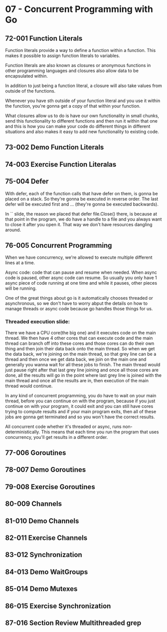 # 07 - Concurrent Programming with Go

## 72-001 Function Literals
Function literals provide a way to define a function within a function. This makes it possible to assign function literals to variables.

Function literals are also known as closures or anonymous functions in other programming languages and closures also allow data to be encapsulated within.

In addition to just being a function literal, a closure will also take values from outside of the functions.

Whenever you have sth outside of your function literal and you use it within the function, you're gonna get a copy of that within your function.

What closures allow us to do is have our own functionality in small chunks, send this functionality to different functions and then run it within that one and this is
how you can make your code do different things in different situations and also makes it easy to add new functionality to existing code.

## 73-002 Demo Function Literals
## 74-003 Exercise Function Literalas
## 75-004 Defer
With defer, each of the function calls that have defer on them, is gonna be placed on a stack. So they're gonna be executed in reverse order.
The last defer will be executed first and ... (they're gonna be executed backwards).

In `` slide, the reason we placed that defer file.Close() there, is because at that point in the program, we do have a handle to a file and you always want to
close it after you open it. That way we don't have resources dangling around.

## 76-005 Concurrent Programming
When we have concurrency, we're allowed to execute multiple different lines at a time.

Async code: code that can pause and resume when needed. When async code is paused, other async code can resume. So usually you only have 1 async piece of code
running at one time and while it pauses, other pieces will be running.

One of the great things about go is it automatically chooses threaded or asynchronous, so we don't have to worry abput the details on how to manage threads
or async code because go handles those things for us.

### Threaded execution slide:
There we have a CPU core(the big one) and it executes code on the main thread. We then have 4 other cores that can execute code and the main thread can branch off
into these cores and those cores can do their own thing and then join their data back onto the main thread. So when we get the data back, we're joining on the
main thread, so that grey line can be a thread and then once we get data back, we join on the main one and generally you wanna wait for all these jobs to finish. The
main thread would just pause right after that last grey line joining and once all those cores are done, all the results will go in the point where
last grey line is joined with the main thread and once all the results are in, then execution of the main thread would continue.

In any kind of concurrent programming, you do have to wait on your main thread, before you can continue on with the program, because if you just continue on with your
program, it could exit and you can still have cores trying to compute results and if your main program exits, then all of these jobs are gonna get terminated and so
you won't have the correct results.

All concurrent code whether it's threaded or async, runs non-deterministically. This means that each time you run the program that uses concurrency, you'll get
results in a different order.


## 77-006 Goroutines
## 78-007 Demo Goroutines
## 79-008 Exercise Goroutines
## 80-009 Channels
## 81-010 Demo Channels
## 82-011 Exercise Channels
## 83-012 Synchronization
## 84-013 Demo WaitGroups
## 85-014 Demo Mutexes
## 86-015 Exercise Synchronization
## 87-016 Section Review Multithreaded grep


